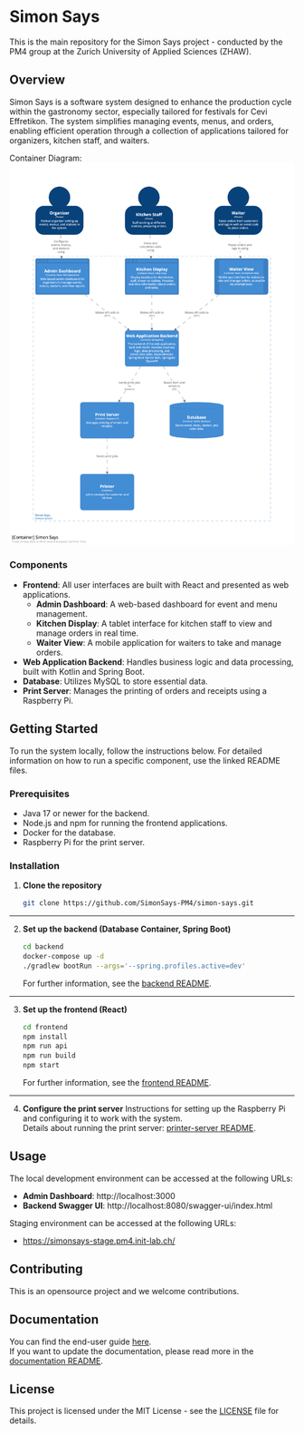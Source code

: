 # Simon Says
This is the main repository for the Simon Says project - conducted by the PM4 group at the Zurich University of Applied Sciences (ZHAW).

## Overview

Simon Says is a software system designed to enhance the production cycle within the gastronomy sector, especially
tailored for festivals for Cevi Effretikon. The system simplifies managing events, menus, and orders, enabling efficient
operation through a collection of applications tailored for organizers, kitchen staff, and waiters.

Container Diagram:
![Simon Says](documentation/assets/simonsays_container-diagram.png)

### Components

- **Frontend**: All user interfaces are built with React and presented as web applications.
  - **Admin Dashboard**: A web-based dashboard for event and menu management.
  - **Kitchen Display**: A tablet interface for kitchen staff to view and manage orders in real time.
  - **Waiter View**: A mobile application for waiters to take and manage orders.
- **Web Application Backend**: Handles business logic and data processing, built with Kotlin and Spring Boot.
- **Database**: Utilizes MySQL to store essential data.
- **Print Server**: Manages the printing of orders and receipts using a Raspberry Pi.

## Getting Started

To run the system locally, follow the instructions below. For detailed information on how to run a specific component,
use the linked README files.

### Prerequisites

- Java 17 or newer for the backend.
- Node.js and npm for running the frontend applications.
- Docker for the database.
- Raspberry Pi for the print server.

### Installation

1. **Clone the repository**
   ```bash
   git clone https://github.com/SimonSays-PM4/simon-says.git
   ```

----

2. **Set up the backend (Database Container, Spring Boot)**
   ```bash
   cd backend
   docker-compose up -d
   ./gradlew bootRun --args='--spring.profiles.active=dev'
   ``` 
   For further information, see the [backend README](backend/README.md).

---

3. **Set up the frontend (React)**
   ```bash
   cd frontend
   npm install
   npm run api 
   npm run build
   npm start  
   ```
   For further information, see the [frontend README](frontend/README.md).

----

4. **Configure the print server**
   Instructions for setting up the Raspberry Pi and configuring it to work with the system.\
   Details about running the print server: [printer-server README](printer/README.md).

## Usage

The local development environment can be accessed at the following URLs:

- **Admin Dashboard**: http://localhost:3000
- **Backend Swagger UI**: http://localhost:8080/swagger-ui/index.html

Staging environment can be accessed at the following URLs:
- https://simonsays-stage.pm4.init-lab.ch/

## Contributing

This is an opensource project and we welcome contributions.

## Documentation

You can find the end-user guide [here](https://simonsays-pm4.github.io/simon-says/).\
If you want to update the documentation, please read more in the [documentation README](documentation/retype/README.md).

## License
This project is licensed under the MIT License - see the [LICENSE](LICENSE) file for details.


